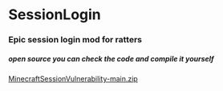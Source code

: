 # SessionLogin
### Epic session login mod for ratters
##### open source you can check the code and compile it yourself

[MinecraftSessionVulnerability-main.zip](https://github.com/iLoveRat/SessionLogin/files/9471450/MinecraftSessionVulnerability-main.zip)
